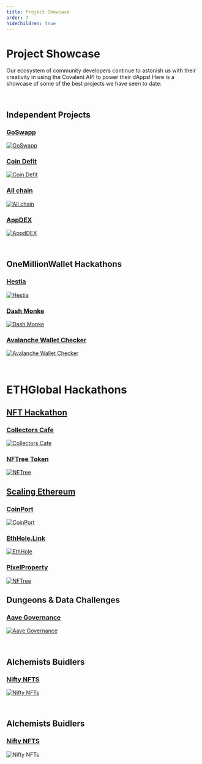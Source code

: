 ```yaml
---
title: Project Showcase
order: 7
hideChildren: true
---
```


# Project Showcase
Our ecosystem of community developers continue to astonish us with their creativity in using the Covalent API to power their dApps! Here is a showcase of some of the best projects we have seen to date:

&nbsp;
## Independent Projects

### [GoSwapp](/project-showcase/goswapp)
[![GoSwapp](./images/goswapp-banner.png)](/project-showcase/goswapp)

### [Coin Defit](/project-showcase/coindefit)
[![Coin Defit](./images/coindefit-banner.png)](/project-showcase/coindefit)

### [All chain](/project-showcase/coindefit)
[![All chain](./images/allchain-xyz.png)](/project-showcase/allchain-xyz)

### [AppDEX](/project-showcase/appdex)
[![AppdDEX](./images/appdex.png)](/project-showcase/appdex)


&nbsp;
## OneMillionWallet Hackathons

### [Hestia](/project-showcase/hestia)
[![Hestia](./images/hestia-banner.png)](/project-showcase/hestia)

### [Dash Monke](/project-showcase/dash-monke)
[![Dash Monke](./images/dashmonke-banner.png)](/project-showcase/dash-monke)

### [Avalanche Wallet Checker](/project-showcase/omw-awc)
[![Avalanche Wallet Checker](../images/project-showcase/omw-awc.png)](/project-showcase/omw-awc)

&nbsp;
# ETHGlobal Hackathons

## [NFT Hackathon](https://www.covalenthq.com/blog/nfthack-winners-announcement/)
### [Collectors Cafe](/project-showcase/collectors-cafe)
[![Collectors Cafe](./images/collectors-cafe-banner.png)](/project-showcase/collectors-cafe)

### [NFTree Token](/project-showcase/nftree)
[![NFTree](../images/project-showcase/nftree.png)](/project-showcase/nftree)

## [Scaling Ethereum](https://www.covalenthq.com/blog/scaling-ethereum-winners/) 
### [CoinPort](/project-showcase/coinport)
[![CoinPort](../images/project-showcase/coin-port.png)](/project-showcase/coin-port)

### [EthHole.Link](/project-showcase/ethhole)
[![EthHole](../images/project-showcase/eth-hole.png)](/project-showcase/eth-hole)

### [PixelProperty](/project-showcase/pixel-property)
[![NFTree](../images/project-showcase/pixel-property.png)](/project-showcase/pixel-property)
&nbsp;
## Dungeons & Data Challenges

### [Aave Governance](/project-showcase/aave-governance)
[![Aave Governance](./images/aave-governance-banner.png)](/project-showcase/aave-governance)

&nbsp;
## Alchemists Buidlers
### [Nifty NFTS](/project-showcase/nifty-nfts)
[![Nifty NFTs](../images/project-showcase/nifty-nfts.png)](/project-showcase/nifty-nfts)

&nbsp;
## Alchemists Buidlers
### [Nifty NFTS](/project-showcase/nifty-nfts)
![Nifty NFTs](../images/project-showcase/nifty-nfts.png)

